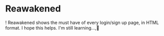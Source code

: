 # Reawakened
! Reawakened shows the must have of every login/sign up page, in HTML format. I hope this helps. I'm still learning...,🌱
